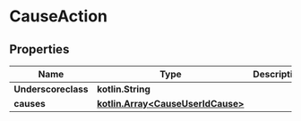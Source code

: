 
# CauseAction

## Properties
Name | Type | Description | Notes
------------ | ------------- | ------------- | -------------
**Underscoreclass** | **kotlin.String** |  |  [optional]
**causes** | [**kotlin.Array&lt;CauseUserIdCause&gt;**](CauseUserIdCause.md) |  |  [optional]



